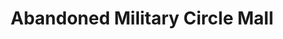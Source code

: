 ---
title: "Abandoned Military Circle Mall"
url: /norfolk/abandoned-military-circle-mall/
shop: Einkaufszentrum
---